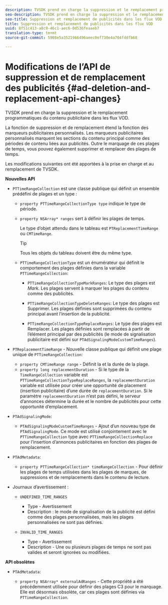 ```yaml
---
description: TVSDK prend en charge la suppression et le remplacement programmatiques du contenu publicitaire dans les flux VOD.
seo-description: TVSDK prend en charge la suppression et le remplacement programmatiques du contenu publicitaire dans les flux VOD.
seo-title: Suppression et remplacement de publicités dans les flux VOD
title: Suppression et remplacement de publicités dans les flux VOD
uuid: 8f51c413-a8c9-46c1-aec6-0d536feaaeb7
translation-type: tm+mt
source-git-commit: 5908e5a3521966496aeec0ef730e4a704fddfb68

---
```



# Modifications de l’API de suppression et de remplacement des publicités {#ad-deletion-and-replacement-api-changes}

TVSDK prend en charge la suppression et le remplacement programmatiques du contenu publicitaire dans les flux VOD.

La fonction de suppression et de remplacement étend la fonction des marqueurs publicitaires personnalisés. Les marqueurs publicitaires personnalisés marquent les sections du contenu principal comme des périodes de contenu liées aux publicités. Outre le marquage de ces plages de temps, vous pouvez également supprimer et remplacer des plages de temps.

Les modifications suivantes ont été apportées à la prise en charge et au remplacement de TVSDK.

**Nouvelles API**

* `PTTimeRangeCollection` est une classe publique qui définit un ensemble prédéfini de plages et un type :

   * `property PTTimeRangeCollectionType type` indique le type de période.
   * `property NSArray* ranges` sert à définir les plages de temps.

      Le type d’objet attendu dans le tableau est `PTReplacementTimeRange` ou `CMTimeRange`.

      >[!TIP]
      >
      >Tous les objets du tableau doivent être du même type.

   * `PTTimeRangeCollectionType` est un énumérateur qui définit le comportement des plages définies dans la variable `PTTimeRangeCollection`:

      * `PTTimeRangeCollectionTypeMarkRanges`: Le type des plages est *Mark*. Les plages servent à marquer les plages du contenu comme des publicités.

      * `PTTimeRangeCollectionTypeDeleteRanges`: Le type des plages est Supprimer. Les plages définies sont supprimées du contenu principal avant l’insertion de la publicité.
      * `PTTimeRangeCollectionTypeReplaceRanges`: Le type des plages est Remplacer. Les plages définies sont remplacées à partir de l’élément principal par des publicités (le mode de signalisation publicitaire est défini sur `PTAdSignalingModeCustomTimeRanges`).

* `PTReplacementTimeRange` - Nouvelle classe publique qui définit une plage unique de `PTTimeRangeCollection`:

   * `property CMTimeRange range` - Définit la  et la durée de la plage.
   * `property long replacementDuration` - Si le type de la `TimeRangeCollection` variable est `PTTimeRangeCollectionTypeReplaceRanges`, la `replacementDuration` variable est utilisée pour créer une opportunité de placement (insertion publicitaire) d’une durée de `replacementDuration`. Si le paramètre `replacementDuration` n’est pas défini, le serveur d’annonces détermine la durée et le nombre de publicités pour cette opportunité d’emplacement.

* `PTAdSignalingMode`:

   * `PTAdSignalingModeCustomTimeRanges` - Ajout d’un nouveau type de `PTAdSignalingMode`. Ce mode est utilisé conjointement avec le `PTTimeRangeCollection` type avec `PTTimeRangeCollectionReplace` pour l’insertion d’annonces publicitaires en fonction des plages de remplacement.

* `PTAdMetadata`:

   * `property PTTimeRangeCollection* timeRangeCollection` - Pour définir les plages de temps utilisées dans les plages de marques, de suppressions et de remplacements dans le contenu de lecture.

* Journaux d’avertissement :

   * `UNDEFINED_TIME_RANGES`

      * Type - Avertissement
      * Description : le mode de signalisation de la publicité est défini comme des plages personnalisées, mais les plages personnalisées ne sont pas définies.
   * `INVALID_TIME_RANGES`

      * Type - Avertissement
      * Description - Une ou plusieurs plages de temps ne sont pas valides et seront ignorées ou modifiées.


**API obsolètes**

* `PTAdMetadata`:

   * `property NSArray* externalAdRanges` - Cette propriété a été précédemment utilisée pour définir des plages C3 pour le marquage. Elle est désormais obsolète, car ces plages sont définies via `PTTimeRangeCollection`.